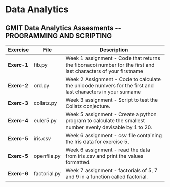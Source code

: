 # Data Analytics
## GMIT Data Analytics Assesments -- PROGRAMMING AND SCRIPTING


Exercise|File|Description
-----|----|-----------
**Exerc-1**|fib.py|Week 1 assignment - Code that returns the fibonacoi number for the first and last characters of your firstname
**Exerc-2**|ord.py|Week 2 Assignment - Code to calculate the unicode numvers for the first and last characters in your surname
**Exerc-3**|collatz.py|Week 3 assignment - Script to test the Collatz conjecture. 
**Exerc-4**|euler5.py|Week 5 assignment - Create a python program to calculate the smallest number evenly devisable by 1 to 20. 
**Exerc-5**|iris.csv|Week 6 assignment - csv file containing the Iris data for exercise 5.
**Exerc-5**|openfile.py|Week 6 assignment - read the data from iris.csv and print the values formatted.
**Exerc-6**|factorial.py|Week 7 assignment - factorials of 5, 7 and 9 in a function called factorial.
